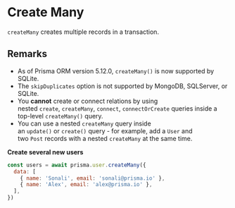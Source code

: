 # Create Many

`createMany` creates multiple records in a transaction.

## Remarks

- As of Prisma ORM version 5.12.0, `createMany()` is now supported by SQLite.
- The `skipDuplicates` option is not supported by MongoDB, SQLServer, or SQLite.
- You **cannot** create or connect relations by using nested `create`, `createMany`, `connect`, `connectOrCreate` queries inside a top-level `createMany()` query.
- You can use a nested `createMany` query inside an `update()` or `create()` query - for example, add a `User` and two `Post` records with a nested `createMany` at the same time.

**Create several new users**

```jsx
const users = await prisma.user.createMany({
  data: [
    { name: 'Sonali', email: 'sonali@prisma.io' },
    { name: 'Alex', email: 'alex@prisma.io' },
  ],
})
```